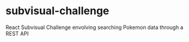 # subvisual-challenge
 React Subvisual Challenge envolving searching Pokemon data through a REST API
